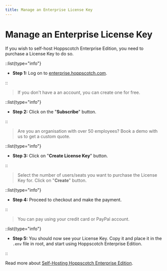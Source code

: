 ```yaml
---
title: Manage an Enterprise License Key
---
```


# Manage an Enterprise License Key

If you wish to self-host Hoppscotch Enterprise Edition, you need to purchase a License Key to do so.

::list{type="info"}

- **Step 1:** Log on to [enterprise.hoppscotch.com](https://enterprise.hoppscotch.com).

::

> If you don't have a an account, you can create one for free.

::list{type="info"}

- **Step 2:** Click on the "**Subscribe**" button.

::

> Are you an organisation with over 50 employees? Book a demo with us to get a custom quote.

::list{type="info"}

- **Step 3:** Click on "**Create License Key**" button.

::

> Select the number of users/seats you want to purchase the License Key for. Click on "**Create**" button.

::list{type="info"}

- **Step 4:** Proceed to checkout and make the payment.

::

> You can pay using your credit card or PayPal account.

::list{type="info"}

- **Step 5:** You should now see your License Key. Copy it and place it in the `.env` file in root, and start using Hoppscotch Enterprise Edition.

::

Read more about [Self-Hosting Hoppscotch Enterprise Edition](/documentation/self-host/enterprise-edition/getting-started).
